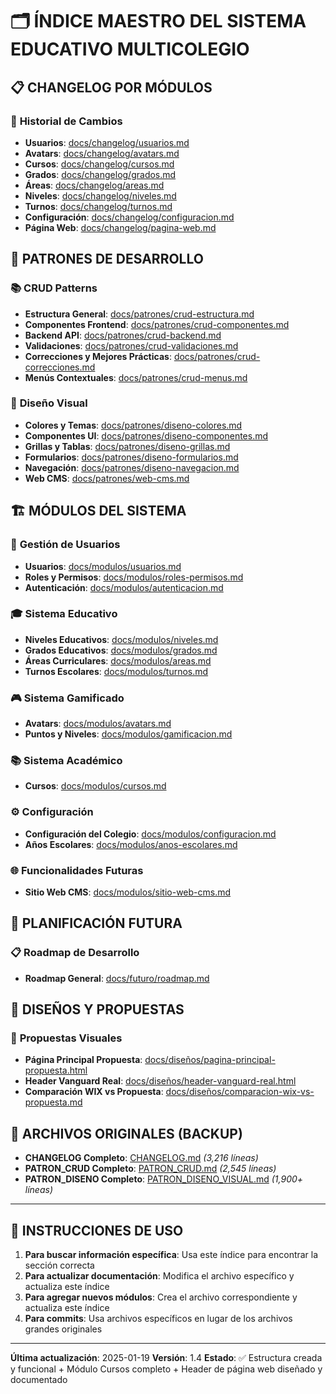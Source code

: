 # 🗂️ ÍNDICE MAESTRO DEL SISTEMA EDUCATIVO MULTICOLEGIO

## 📋 **CHANGELOG POR MÓDULOS**

### 🔄 **Historial de Cambios**

- **Usuarios**: [docs/changelog/usuarios.md](./changelog/usuarios.md)
- **Avatars**: [docs/changelog/avatars.md](./changelog/avatars.md)
- **Cursos**: [docs/changelog/cursos.md](./changelog/cursos.md)
- **Grados**: [docs/changelog/grados.md](./changelog/grados.md)
- **Áreas**: [docs/changelog/areas.md](./changelog/areas.md)
- **Niveles**: [docs/changelog/niveles.md](./changelog/niveles.md)
- **Turnos**: [docs/changelog/turnos.md](./changelog/turnos.md)
- **Configuración**: [docs/changelog/configuracion.md](./changelog/configuracion.md)
- **Página Web**: [docs/changelog/pagina-web.md](./changelog/pagina-web.md)

## 🎯 **PATRONES DE DESARROLLO**

### 📚 **CRUD Patterns**

- **Estructura General**: [docs/patrones/crud-estructura.md](./patrones/crud-estructura.md)
- **Componentes Frontend**: [docs/patrones/crud-componentes.md](./patrones/crud-componentes.md)
- **Backend API**: [docs/patrones/crud-backend.md](./patrones/crud-backend.md)
- **Validaciones**: [docs/patrones/crud-validaciones.md](./patrones/crud-validaciones.md)
- **Correcciones y Mejores Prácticas**: [docs/patrones/crud-correcciones.md](./patrones/crud-correcciones.md)
- **Menús Contextuales**: [docs/patrones/crud-menus.md](./patrones/crud-menus.md)

### 🎨 **Diseño Visual**

- **Colores y Temas**: [docs/patrones/diseno-colores.md](./patrones/diseno-colores.md)
- **Componentes UI**: [docs/patrones/diseno-componentes.md](./patrones/diseno-componentes.md)
- **Grillas y Tablas**: [docs/patrones/diseno-grillas.md](./patrones/diseno-grillas.md)
- **Formularios**: [docs/patrones/diseno-formularios.md](./patrones/diseno-formularios.md)
- **Navegación**: [docs/patrones/diseno-navegacion.md](./patrones/diseno-navegacion.md)
- **Web CMS**: [docs/patrones/web-cms.md](./patrones/web-cms.md)

## 🏗️ **MÓDULOS DEL SISTEMA**

### 👥 **Gestión de Usuarios**

- **Usuarios**: [docs/modulos/usuarios.md](./modulos/usuarios.md)
- **Roles y Permisos**: [docs/modulos/roles-permisos.md](./modulos/roles-permisos.md)
- **Autenticación**: [docs/modulos/autenticacion.md](./modulos/autenticacion.md)

### 🎓 **Sistema Educativo**

- **Niveles Educativos**: [docs/modulos/niveles.md](./modulos/niveles.md)
- **Grados Educativos**: [docs/modulos/grados.md](./modulos/grados.md)
- **Áreas Curriculares**: [docs/modulos/areas.md](./modulos/areas.md)
- **Turnos Escolares**: [docs/modulos/turnos.md](./modulos/turnos.md)

### 🎮 **Sistema Gamificado**

- **Avatars**: [docs/modulos/avatars.md](./modulos/avatars.md)
- **Puntos y Niveles**: [docs/modulos/gamificacion.md](./modulos/gamificacion.md)

### 📚 **Sistema Académico**

- **Cursos**: [docs/modulos/cursos.md](./modulos/cursos.md)

### ⚙️ **Configuración**

- **Configuración del Colegio**: [docs/modulos/configuracion.md](./modulos/configuracion.md)
- **Años Escolares**: [docs/modulos/anos-escolares.md](./modulos/anos-escolares.md)

### 🌐 **Funcionalidades Futuras**

- **Sitio Web CMS**: [docs/modulos/sitio-web-cms.md](./modulos/sitio-web-cms.md)

## 🚀 **PLANIFICACIÓN FUTURA**

### 📋 **Roadmap de Desarrollo**

- **Roadmap General**: [docs/futuro/roadmap.md](./futuro/roadmap.md)

## 🎨 **DISEÑOS Y PROPUESTAS**

### 📐 **Propuestas Visuales**

- **Página Principal Propuesta**: [docs/diseños/pagina-principal-propuesta.html](./diseños/pagina-principal-propuesta.html)
- **Header Vanguard Real**: [docs/diseños/header-vanguard-real.html](./diseños/header-vanguard-real.html)
- **Comparación WIX vs Propuesta**: [docs/diseños/comparacion-wix-vs-propuesta.md](./diseños/comparacion-wix-vs-propuesta.md)

## 📁 **ARCHIVOS ORIGINALES (BACKUP)**

- **CHANGELOG Completo**: [CHANGELOG.md](../CHANGELOG.md) _(3,216 líneas)_
- **PATRON_CRUD Completo**: [PATRON_CRUD.md](../PATRON_CRUD.md) _(2,545 líneas)_
- **PATRON_DISENO Completo**: [PATRON_DISENO_VISUAL.md](../PATRON_DISENO_VISUAL.md) _(1,900+ líneas)_

---

## 🚀 **INSTRUCCIONES DE USO**

1. **Para buscar información específica**: Usa este índice para encontrar la sección correcta
2. **Para actualizar documentación**: Modifica el archivo específico y actualiza este índice
3. **Para agregar nuevos módulos**: Crea el archivo correspondiente y actualiza este índice
4. **Para commits**: Usa archivos específicos en lugar de los archivos grandes originales

---

**Última actualización**: 2025-01-19
**Versión**: 1.4
**Estado**: ✅ Estructura creada y funcional + Módulo Cursos completo + Header de página web diseñado y documentado

